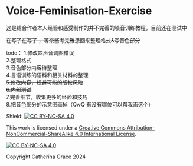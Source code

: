 # Voice-Feminisation-Exercise
这是结合作者本人经验和感受制作的并不完善的嗓音训练教程，目前还在测试中  

~~在写了在写了 ，等奈酱考完雅思回来整理格式&写音色部分~~

todo：
1.修改四声音调图错误  
2.整理格式  
~~3.音色部分内容待整理~~   
4.言语训练的语料和相关材料的整理  
~~5.修改内容，规避可能的版权风险~~  
~~6.内部测试~~  
7.完善细节，收集更多的经验和技巧  
8.把音色部分的示意图画掉（QwQ 有没有哪位可以帮我画这个）  

Shield: [![CC BY-NC-SA 4.0][cc-by-nc-sa-shield]][cc-by-nc-sa]

This work is licensed under a
[Creative Commons Attribution-NonCommercial-ShareAlike 4.0 International License][cc-by-nc-sa].

[![CC BY-NC-SA 4.0][cc-by-nc-sa-image]][cc-by-nc-sa]

[cc-by-nc-sa]: http://creativecommons.org/licenses/by-nc-sa/4.0/
[cc-by-nc-sa-image]: https://licensebuttons.net/l/by-nc-sa/4.0/88x31.png
[cc-by-nc-sa-shield]: https://img.shields.io/badge/License-CC%20BY--NC--SA%204.0-lightgrey.svg


Copyright Catherina Grace 2024

